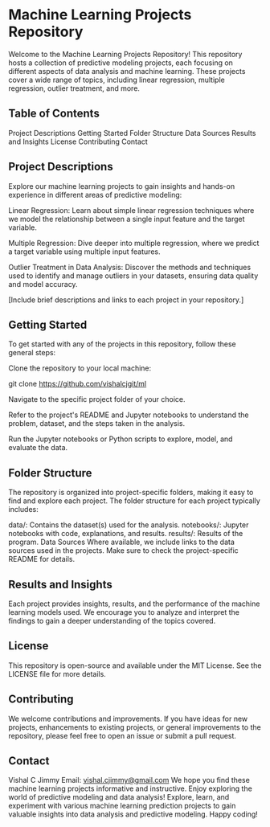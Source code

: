 # Machine Learning Projects Repository
Welcome to the Machine Learning Projects Repository! This repository hosts a collection of predictive modeling projects, each focusing on different aspects of data analysis and machine learning. These projects cover a wide range of topics, including linear regression, multiple regression, outlier treatment, and more.

## Table of Contents
Project Descriptions
Getting Started
Folder Structure
Data Sources
Results and Insights
License
Contributing
Contact
## Project Descriptions
Explore our machine learning projects to gain insights and hands-on experience in different areas of predictive modeling:

Linear Regression: Learn about simple linear regression techniques where we model the relationship between a single input feature and the target variable.

Multiple Regression: Dive deeper into multiple regression, where we predict a target variable using multiple input features.

Outlier Treatment in Data Analysis: Discover the methods and techniques used to identify and manage outliers in your datasets, ensuring data quality and model accuracy.

[Include brief descriptions and links to each project in your repository.]

## Getting Started
To get started with any of the projects in this repository, follow these general steps:

Clone the repository to your local machine:

git clone https://github.com/vishalcjgit/ml

Navigate to the specific project folder of your choice.

Refer to the project's README and Jupyter notebooks to understand the problem, dataset, and the steps taken in the analysis.

Run the Jupyter notebooks or Python scripts to explore, model, and evaluate the data.

## Folder Structure
The repository is organized into project-specific folders, making it easy to find and explore each project. The folder structure for each project typically includes:

data/: Contains the dataset(s) used for the analysis.
notebooks/: Jupyter notebooks with code, explanations, and results.
results/: Results of the program.
Data Sources
Where available, we include links to the data sources used in the projects. Make sure to check the project-specific README for details.

## Results and Insights
Each project provides insights, results, and the performance of the machine learning models used. We encourage you to analyze and interpret the findings to gain a deeper understanding of the topics covered.

## License
This repository is open-source and available under the MIT License. See the LICENSE file for more details.

## Contributing
We welcome contributions and improvements. If you have ideas for new projects, enhancements to existing projects, or general improvements to the repository, please feel free to open an issue or submit a pull request.

## Contact
Vishal C Jimmy
Email: vishal.cjimmy@gmail.com
We hope you find these machine learning projects informative and instructive. Enjoy exploring the world of predictive modeling and data analysis! Explore, learn, and experiment with various machine learning prediction projects to gain valuable insights into data analysis and predictive modeling. Happy coding!

